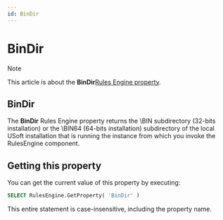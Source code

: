 ```yaml
---
id: BinDir
---
```


# BinDir



> [!NOTE]
> This article is about the **BinDir**[Rules Engine property](/docs/Modeller_and_Rules_Engine/Rules_Engine_properties).

## **BinDir**

The **BinDir** Rules Engine property returns the \\BIN subdirectory (32-bits installation) or the \\BIN64 (64-bits installation) subdirectory of the local USoft installation that is running the instance from which you invoke the RulesEngine component.

## Getting this property

You can get the current value of this property by executing:

```sql
SELECT RulesEngine.GetProperty( 'BinDir' )
```

This entire statement is case-insensitive, including the property name.